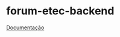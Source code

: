 # forum-etec-backend

[Documentação]([https://lazy-plum-cockatoo-wig.cyclic.cloud](https://docs.google.com/document/d/1N7vAzUdnnpUoTvP0AHJZ4Jy-cNg-4GukqDI5FWbtW2s/edit?usp=sharing)https://docs.google.com/document/d/1N7vAzUdnnpUoTvP0AHJZ4Jy-cNg-4GukqDI5FWbtW2s/edit?usp=sharing/)
